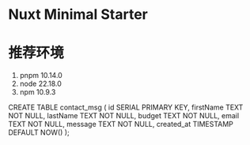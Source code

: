 # Nuxt Minimal Starter

# 推荐环境
1. pnpm 10.14.0
2. node 22.18.0
3. npm 10.9.3

CREATE TABLE contact_msg (
 id SERIAL PRIMARY KEY,
 firstName TEXT NOT NULL,
 lastName TEXT NOT NULL,
 budget TEXT NOT NULL,
 email TEXT NOT NULL,
 message TEXT NOT NULL,
 created_at TIMESTAMP DEFAULT NOW()
);